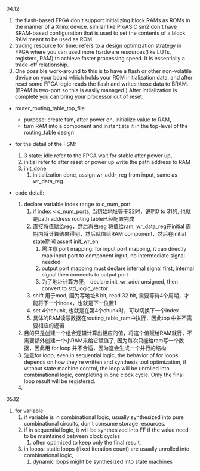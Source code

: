 04.12

1. the flash-based FPGA don't support initializing block RAMs as ROMs in the manner of a Xilinx device. similar like ProASIC sm2 don't have SRAM-based configuration that is used to
   set the contents of a block RAM meant to be used as ROM
2. trading resource for time: refers to a design optimization strategy in FPGA where you can used more hardware resources(like LUTs, registers, RAM) to achieve faster processing speed. It is essentially a trade-off relationship.
3. One possible work-around to this is to have a flash or other non-volatile device on your board which holds your ROM initialization data, and after reset some FPGA logic reads the flash and writes those data to BRAM. (BRAM is two-port so this is easily managed.) After intiialization is complete you can bring your processor out of reset.

* router_routing_table_top_file

  * purpose: create fsm, after power on, initialize value to RAM,
  * turn RAM into a component and instantiate it in the top-level of the routing_table design
* for the detail of the FSM:

  1. 3 state: idle refer to the FPGA wait for stable after power up,
  2. initial refer to after reset or power up write the path address to RAM
  3. init_done
     1. initialization done, assign wr_addr_reg from input, same as wr_data_reg
* code detail:

  1. declare variable index range to c_num_port
     1. if index < c_num_ports, 当初始地址等于32时，说明0 to 31的, 也就是path address routing table已经配置完成
     2. 直接将值赋给reg，然后再由reg 将值给ram, wr_data_reg在initial 周期内将计算结果得到，然后赋值给RAM component，然后在initial state期间 assert init_wr_en
        1. 需注意 port mapping: for input port mapping, it can directly map input port to component input, no intermediate signal needed
        2. output port mapping must declare internal signal first, internal signal then connects to output port
        3. 为了地址计算方便， declare init_wr_addr unsigned, then convert to std_logic_vector
     3. shift 用于mod, 因为写地址8 bit, read 32 bit, 需要等待4个周期，才能将下一个index，也就是下一位置1
     4. set 4个chunk, 也就是在第4个chunk时，可以切换下一个index
     5. 具体的RAM读写数据在routing_table_ram中执行，因此top 中并不需要相应的逻辑
  2. 目的只是创建一个组合逻辑计算出相应的值，将这个值赋给RAM就行，不需要额外创建一个小RAM来给它赋值了, 因为每次只能给ram写一个数据，因此用 for loop 并不合适，因为这会生成一个并行的结构
  3. 注意for loop, even in sequential logic, the behavior of for loops depends on how they're written and synthesis tool optimization, if without state machine control, the loop will be unrolled into combinational logic, completing in one clock cycle. Only the final loop result will be registered.
  4.



05.12

1. for variable:
   1. if variable is in combinational logic, usually synthesized into pure combinational circuits, don't consume storage resources.
   2. if in sequential logic, it will be synthesized into FF if the value need to be maintained between clock cycles
      1. often optimized to keep only the final result,
   3. in loops: static loops (fixed iteration count) are usually unrolled into combinational logic,
      1. dynamic loops might be synthesized into state machines
